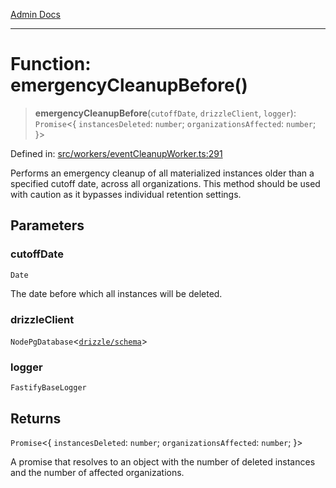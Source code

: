 [Admin Docs](/)

***

# Function: emergencyCleanupBefore()

> **emergencyCleanupBefore**(`cutoffDate`, `drizzleClient`, `logger`): `Promise`\<\{ `instancesDeleted`: `number`; `organizationsAffected`: `number`; \}\>

Defined in: [src/workers/eventCleanupWorker.ts:291](https://github.com/gautam-divyanshu/talawa-api/blob/1d38acecd3e456f869683fb8dca035a5e42010d5/src/workers/eventCleanupWorker.ts#L291)

Performs an emergency cleanup of all materialized instances older than a specified
cutoff date, across all organizations. This method should be used with caution as it
bypasses individual retention settings.

## Parameters

### cutoffDate

`Date`

The date before which all instances will be deleted.

### drizzleClient

`NodePgDatabase`\<[`drizzle/schema`](../../../drizzle/schema/README.md)\>

### logger

`FastifyBaseLogger`

## Returns

`Promise`\<\{ `instancesDeleted`: `number`; `organizationsAffected`: `number`; \}\>

A promise that resolves to an object with the number of deleted instances
         and the number of affected organizations.
